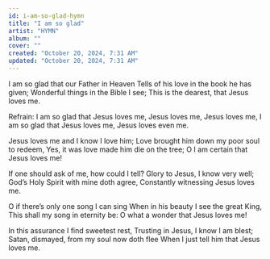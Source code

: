 ```yaml
---
id: i-am-so-glad-hymn
title: "I am so glad"
artist: "HYMN"
album: ""
cover: ""
created: "October 20, 2024, 7:31 AM"
updated: "October 20, 2024, 7:31 AM"
---
```


I am so glad that our Father in Heaven
Tells of his love in the book he has given;
Wonderful things in the Bible I see;
This is the dearest, that Jesus loves me.

Refrain:
I am so glad that Jesus loves me,
Jesus loves me, Jesus loves me,
I am so glad that Jesus loves me,
Jesus loves even me.

Jesus loves me and I know I love him;
Love brought him down my poor soul to redeem,
Yes, it was love made him die on the tree;
O I am certain that Jesus loves me!

If one should ask of me, how could I tell?
Glory to Jesus, I know very well;
God’s Holy Spirit with mine doth agree,
Constantly witnessing Jesus loves me.

O if there’s only one song I can sing
When in his beauty I see the great King,
This shall my song in eternity be:
O what a wonder that Jesus loves me!

In this assurance I find sweetest rest,
Trusting in Jesus, I know I am blest;
Satan, dismayed, from my soul now doth flee
When I just tell him that Jesus loves me.